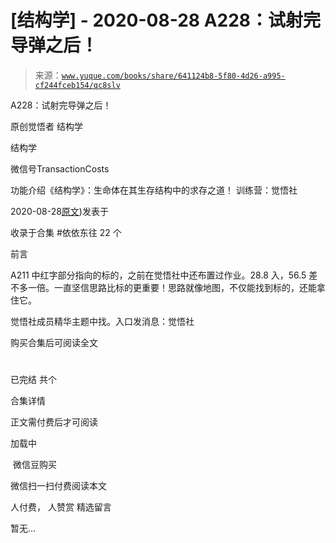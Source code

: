 # [结构学] - 2020-08-28 A228：试射完导弹之后！

> 来源：[`www.yuque.com/books/share/641124b8-5f80-4d26-a995-cf244fceb154/qc8slv`](https://www.yuque.com/books/share/641124b8-5f80-4d26-a995-cf244fceb154/qc8slv)



A228：试射完导弹之后！ 

原创觉悟者 结构学 

结构学 

微信号TransactionCosts 

功能介绍《结构学》：生命体在其生存结构中的求存之道！ 训练营：觉悟社 

2020-08-28[原文](https://mp.weixin.qq.com/s?__biz=MzIzMDYwOTM0Mg==&mid=2247484457&idx=1&sn=df8df33971702f91b753ae45f52d165d&chksm=e8b19cf8dfc615ee367c487e82b8450dd723dd5255b789337b8bde92a1f8405e3d71269f34ae#rd))发表于 

收录于合集 #依依东往 22 个 

前言 

A211 中红字部分指向的标的，之前在觉悟社中还布置过作业。28.8 入，56.5 差不多一倍。一直坚信思路比标的更重要！思路就像地图，不仅能找到标的，还能拿住它。 

觉悟社成员精华主题中找。入口发消息：觉悟社 

购买合集后可阅读全文 

# 

已完结 共个 

合集详情 

正文需付费后才可阅读 

加载中 

 微信豆购买 

微信扫一扫付费阅读本文 

人付费， 人赞赏 <ne-h3 id="ZZ5wW" data-lake-id="ZZ5wW"><ne-heading-ext><ne-heading-anchor></ne-heading-anchor><ne-heading-fold></ne-heading-fold></ne-heading-ext><ne-heading-content>精选留言</ne-heading-content></ne-h3> 

暂无...